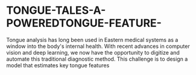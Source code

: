 # TONGUE-TALES-A-POWEREDTONGUE-FEATURE-
Tongue analysis has long been used in Eastern medical systems as a window into the body's internal health. With recent advances in computer vision and deep learning, we now have the opportunity to digitize and automate this traditional diagnostic method. This challenge is to design a model that estimates key tongue features
